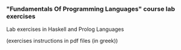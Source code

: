 ### "Fundamentals Of Programming Languages" course lab exercises

Lab exercises in Haskell and Prolog Languages

(exercises instructions in pdf files (in greek))
